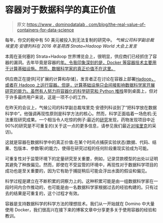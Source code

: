 # 容器对于数据科学的真正价值

> 原文:[https://www . dominodatalab . com/blog/the-real-value-of-containers-for-data-science](https://www.dominodatalab.com/blog/the-real-value-of-containers-for-data-science)

每年，你交的税中有 50 美元被投入到无法复制的研究中。
<cite>气候公司科学副总裁埃里克·安德列科在 2016 年圣荷西 Strata+Hadoop World 大会上发言</cite>

本周在圣何塞的 Strata+Hadoop 世界博览会上，很明显，供应商们已经抓住了容器的漏洞。去年毕竟是容器的[年。令我印象深刻的是，Docker 等容器技术主要用于计算基础设施。然而，数据科学家的真正价值不在这里。](http://www.infoworld.com/article/3016800/virtualization/2015-the-year-containers-upended-it.html)

供应商正在提供[可扩展的计算和存储]，发言者正在讨论在容器上部署[Hadoop，或者在 Hadoop 上运行容器。但是，计算基础设施只会间接影响数据科学家开展研究的能力。虽然有人努力将容器化的](http://conferences.oreilly.com/strata/hadoop-big-data-ca/public/schedule/detail/47489)[科学研究和 Python 堆栈](https://github.com/jupyter/docker-stacks/tree/master/datascience-notebook)带到桌面上，但对于许多最终用户来说，这是一项不小的工作。

在昨天的会议上，气候公司的科学副总裁埃里克·安德列科谈到了“把科学放在数据科学中”。他强调再现性原则是科学方法的核心。然而，科学正面临着一场危机:无法重现研究成果。一个相当令人吃惊的例子:最近的[研究](http://www.nature.com/nature/journal/v483/n7391/full/483531a.html)发现，药物发现项目中近 90%的研究是不可重复的(关于这一点的更多信息，请参见我们最近[对埃里克](//blog.dominodatalab.com/building-a-high-throughput-data-science-machine/)的采访)。

这就是容器在数据科学中的真正价值:在某个时间点捕获实验状态(数据、代码、结果、包版本、参数等)的能力，使得在研究过程的任何阶段重现实验成为可能。

可重复性对于监管环境下的定量研究至关重要，例如，记录贷款模型的出处以证明其避免了种族偏见。然而，即使在不受监管的环境中，再现性对于数据科学项目的成功也是至关重要的，因为它有助于捕捉稍后可能会浮出水面的假设和偏见。

科学过程是建立在不断积累的洞察力上的。这种积累可能是由一组数据科学家在一段时间内合作推动的，也可能是由一名数据科学家根据过去的经验构建的。只有过去的结果是可重复的，这个过程才有效。

容器是支持数据科学的科学方法的理想技术。我们从一开始就在 Domino 中大量使用 Docker，我们很高兴在接下来的博客文章中分享更多关于使用容器的经验和教训。